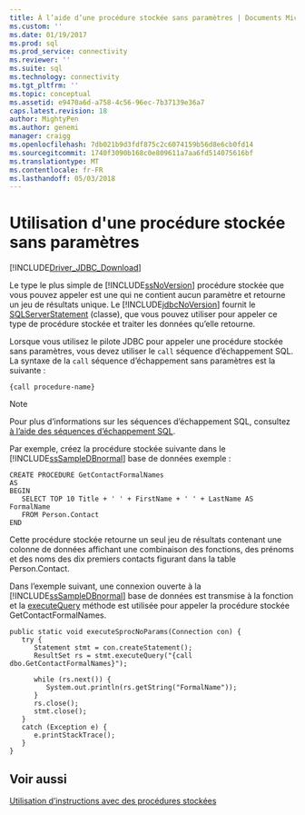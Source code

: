 ```yaml
---
title: À l’aide d’une procédure stockée sans paramètres | Documents Microsoft
ms.custom: ''
ms.date: 01/19/2017
ms.prod: sql
ms.prod_service: connectivity
ms.reviewer: ''
ms.suite: sql
ms.technology: connectivity
ms.tgt_pltfrm: ''
ms.topic: conceptual
ms.assetid: e9470a6d-a758-4c56-96ec-7b37139e36a7
caps.latest.revision: 18
author: MightyPen
ms.author: genemi
manager: craigg
ms.openlocfilehash: 7db021b9d3fdf875c2c6074159b56d8e6cb0fd14
ms.sourcegitcommit: 1740f3090b168c0e809611a7aa6fd514075616bf
ms.translationtype: MT
ms.contentlocale: fr-FR
ms.lasthandoff: 05/03/2018
---
```

# <a name="using-a-stored-procedure-with-no-parameters"></a>Utilisation d'une procédure stockée sans paramètres
[!INCLUDE[Driver_JDBC_Download](../../includes/driver_jdbc_download.md)]

  Le type le plus simple de [!INCLUDE[ssNoVersion](../../includes/ssnoversion_md.md)] procédure stockée que vous pouvez appeler est une qui ne contient aucun paramètre et retourne un jeu de résultats unique. Le [!INCLUDE[jdbcNoVersion](../../includes/jdbcnoversion_md.md)] fournit le [SQLServerStatement](../../connect/jdbc/reference/sqlserverstatement-class.md) (classe), que vous pouvez utiliser pour appeler ce type de procédure stockée et traiter les données qu’elle retourne.  
  
 Lorsque vous utilisez le pilote JDBC pour appeler une procédure stockée sans paramètres, vous devez utiliser le `call` séquence d’échappement SQL. La syntaxe de la `call` séquence d’échappement sans paramètres est la suivante :  
  
 `{call procedure-name}`  
  
> [!NOTE]  
>  Pour plus d’informations sur les séquences d’échappement SQL, consultez [à l’aide des séquences d’échappement SQL](../../connect/jdbc/using-sql-escape-sequences.md).  
  
 Par exemple, créez la procédure stockée suivante dans le [!INCLUDE[ssSampleDBnormal](../../includes/sssampledbnormal_md.md)] base de données exemple :  
  
```  
CREATE PROCEDURE GetContactFormalNames   
AS  
BEGIN  
   SELECT TOP 10 Title + ' ' + FirstName + ' ' + LastName AS FormalName   
   FROM Person.Contact  
END  
```  
  
 Cette procédure stockée retourne un seul jeu de résultats contenant une colonne de données affichant une combinaison des fonctions, des prénoms et des noms des dix premiers contacts figurant dans la table Person.Contact.  
  
 Dans l’exemple suivant, une connexion ouverte à la [!INCLUDE[ssSampleDBnormal](../../includes/sssampledbnormal_md.md)] base de données est transmise à la fonction et la [executeQuery](../../connect/jdbc/reference/executequery-method-sqlserverstatement.md) méthode est utilisée pour appeler la procédure stockée GetContactFormalNames.  
  
```  
public static void executeSprocNoParams(Connection con) {  
   try {  
      Statement stmt = con.createStatement();  
      ResultSet rs = stmt.executeQuery("{call dbo.GetContactFormalNames}");  
  
      while (rs.next()) {  
         System.out.println(rs.getString("FormalName"));  
      }  
      rs.close();  
      stmt.close();  
   }  
   catch (Exception e) {  
      e.printStackTrace();  
   }  
}  
```  
  
## <a name="see-also"></a>Voir aussi  
 [Utilisation d’instructions avec des procédures stockées](../../connect/jdbc/using-statements-with-stored-procedures.md)  
  
  
